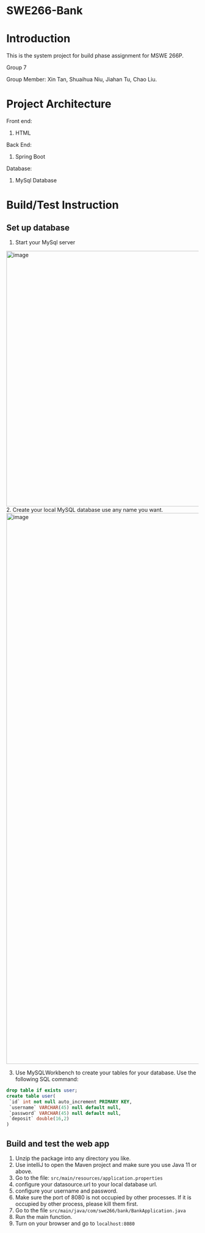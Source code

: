 # SWE266-Bank
# Introduction
This is the system project for build phase assignment for MSWE 266P.

Group 7

Group Member: Xin Tan, Shuaihua Niu, Jiahan Tu, Chao Liu.

# Project Architecture
Front end:
1. HTML

Back End:
1. Spring Boot

Database:
1. MySql Database

# Build/Test Instruction
## Set up database
1. Start your MySql server
<img width="668" alt="image" src="https://user-images.githubusercontent.com/51472016/167574737-4247cf53-f4aa-42ee-8c3c-7bbb2eb50c7b.png">
2. Create your local MySQL database use any name you want.
<img width="1440" alt="image" src="https://user-images.githubusercontent.com/51472016/167574804-c1e9452b-32a0-42e1-9273-1287db007b85.png">

3. Use MySQLWorkbench to create your tables for your database. Use the following SQL command: 
~~~~sql 
drop table if exists user;
create table user(
 `id` int not null auto_increment PRIMARY KEY,
 `username` VARCHAR(45) null default null,
 `password` VARCHAR(45) null default null,
 `deposit` double(16,2)
) 
~~~~

## Build and test the web app
1. Unzip the package into any directory you like.
2. Use intelliJ to open the Maven project and make sure you use Java 11 or above.
3. Go to the file: ```src/main/resources/application.properties```
4. configure your datasource.url to your local database url.
5. configure your username and password.
6. Make sure the port of 8080 is not occupied by other processes. If it is occupied by other process, please kill them first.
8. Go to the file ```src/main/java/com/swe266/bank/BankApplication.java```
9. Run the main function.
10. Turn on your browser and go to ```localhost:8080```
